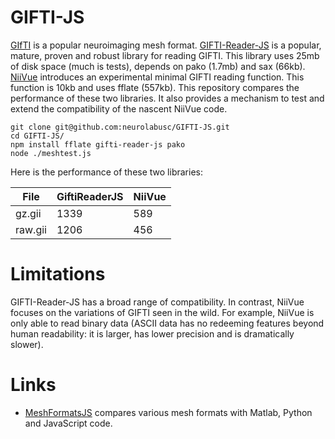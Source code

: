 # GIFTI-JS

[GIfTI](https://www.nitrc.org/projects/gifti/) is a popular neuroimaging mesh format. [GIFTI-Reader-JS](https://github.com/rii-mango/GIFTI-Reader-JS) is a popular, mature, proven and robust library for reading GIFTI. This library uses 25mb of disk space (much is tests), depends on pako (1.7mb) and sax (66kb). [NiiVue](https://github.com/niivue/niivue) introduces an experimental minimal GIFTI reading function. This function is 10kb and uses fflate (557kb). This repository compares the performance of these two libraries. It also provides a mechanism to test and extend the compatibility of the nascent NiiVue code. 

```console
git clone git@github.com:neurolabusc/GIFTI-JS.git
cd GIFTI-JS/
npm install fflate gifti-reader-js pako
node ./meshtest.js
```

Here is the performance of these two libraries:

| File    | GiftiReaderJS |  NiiVue       |
| --------| ------------- | ------------- |
| gz.gii  |          1339 |           589 |
| raw.gii |          1206 |           456 |

# Limitations

GIFTI-Reader-JS has a broad range of compatibility. In contrast, NiiVue focuses on the variations of GIFTI seen in the wild. For example, NiiVue is only able to read binary data (ASCII data has no redeeming features beyond human readability: it is larger, has lower precision and is dramatically slower).


# Links

 - [MeshFormatsJS](https://github.com/neurolabusc/MeshFormatsJS) compares various mesh formats with Matlab, Python and JavaScript code.

